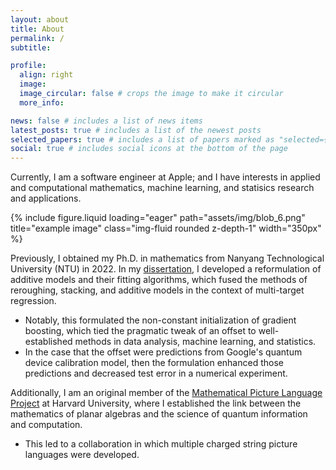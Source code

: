```yaml
---
layout: about
title: About
permalink: /
subtitle: 

profile:
  align: right
  image: 
  image_circular: false # crops the image to make it circular
  more_info: 

news: false # includes a list of news items
latest_posts: true # includes a list of the newest posts
selected_papers: true # includes a list of papers marked as "selected={true}"
social: true # includes social icons at the bottom of the page
---
```


Currently, I am a software engineer at Apple; and I have interests
in applied and computational mathematics, machine learning, and
statisics research and applications. 

<div class="col-sm mt-3 mt-md-0 text-center">
        {% include figure.liquid loading="eager" path="assets/img/blob_6.png" title="example image" class="img-fluid rounded z-depth-1" width="350px" %}
</div>

Previously, I obtained my Ph.D. in mathematics from Nanyang Technological
University (NTU) in 2022. In my [dissertation](https://hdl.handle.net/10356/163311),
I developed a reformulation of additive models and their fitting algorithms, which
fused the methods of reroughing, stacking, and additive models in the context of
multi-target regression.
- Notably, this formulated the non-constant initialization of gradient boosting,
which tied the pragmatic tweak of an offset to well-established methods in data
analysis, machine learning, and statistics.
- In the case that the offset were predictions from Google's quantum device calibration
model, then the formulation enhanced those predictions and decreased test error in a
numerical experiment.

Additionally, I am an original member of the 
[Mathematical Picture Language Project](https://mathpicture.fas.harvard.edu/)
at Harvard University, where I established the link between the mathematics
of planar algebras and the science of quantum information and computation.
- This led to a collaboration in which multiple charged string picture
languages were developed.
